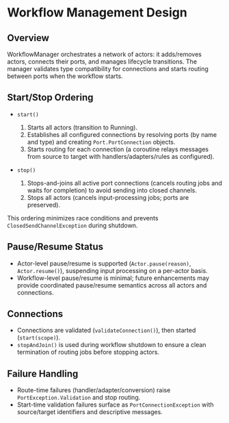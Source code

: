 # Workflow Management Design

## Overview
WorkflowManager orchestrates a network of actors: it adds/removes actors, connects their ports, and manages lifecycle transitions. The manager validates type compatibility for connections and starts routing between ports when the workflow starts.

## Start/Stop Ordering
- `start()`
  1. Starts all actors (transition to Running).
  2. Establishes all configured connections by resolving ports (by name and type) and creating `Port.PortConnection` objects.
  3. Starts routing for each connection (a coroutine relays messages from source to target with handlers/adapters/rules as configured).

- `stop()`
  1. Stops-and-joins all active port connections (cancels routing jobs and waits for completion) to avoid sending into closed channels.
  2. Stops all actors (cancels input-processing jobs; ports are preserved).

This ordering minimizes race conditions and prevents `ClosedSendChannelException` during shutdown.

## Pause/Resume Status
- Actor-level pause/resume is supported (`Actor.pause(reason)`, `Actor.resume()`), suspending input processing on a per-actor basis.
- Workflow-level pause/resume is minimal; future enhancements may provide coordinated pause/resume semantics across all actors and connections.

## Connections
- Connections are validated (`validateConnection()`), then started (`start(scope)`).
- `stopAndJoin()` is used during workflow shutdown to ensure a clean termination of routing jobs before stopping actors.

## Failure Handling
- Route-time failures (handler/adapter/conversion) raise `PortException.Validation` and stop routing.
- Start-time validation failures surface as `PortConnectionException` with source/target identifiers and descriptive messages.

